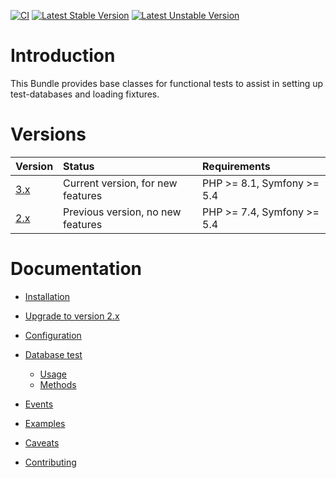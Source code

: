 [![CI](https://github.com/liip/LiipTestFixturesBundle/actions/workflows/tests.yml/badge.svg?branch=2.x)](https://github.com/liip/LiipTestFixturesBundle/actions/workflows/tests.yml?query=branch%3A2.x)
[![Latest Stable Version](https://poser.pugx.org/liip/test-fixtures-bundle/v/stable)](https://packagist.org/packages/liip/test-fixtures-bundle)
[![Latest Unstable Version](https://poser.pugx.org/liip/test-fixtures-bundle/v/unstable)](https://packagist.org/packages/liip/test-fixtures-bundle)

# Introduction

This Bundle provides base classes for functional tests to assist in setting up
test-databases and loading fixtures.

# Versions

| Version    | Status                            | Requirements               |
|:-----------|:----------------------------------|:---------------------------|
| [3.x][3.x] | Current version, for new features | PHP >= 8.1, Symfony >= 5.4 |
| [2.x][2.x] | Previous version, no new features | PHP >= 7.4, Symfony >= 5.4 |

# Documentation

* [Installation](doc/installation.md)
* [Upgrade to version 2.x](UPGRADE-2.0.md)
* [Configuration](doc/configuration.md)
* [Database test](doc/database.md)
  * [Usage](doc/database.md#usage)
  * [Methods](doc/database.md#methods)
* [Events](doc/events.md)
* [Examples](doc/examples.md)
* [Caveats](doc/caveats.md)
* [Contributing](doc/contributing.md)

  [3.x]: https://github.com/liip/LiipTestFixturesBundle/tree/3.x
  [2.x]: https://github.com/liip/LiipTestFixturesBundle/tree/2.x
